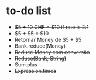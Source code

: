 # to-do list

* ~~$5 + 10 CHF = $10 if rate is 2:1~~
* ~~$5 + $5 = $10~~
* Retornar Money de $5 + $5
* ~~Bank.reduce(Money)~~
* ~~Reduce Money com conversão~~
* ~~Reduce(Bank, String)~~
* ~~Sum.plus~~
* ~~Expression.times~~